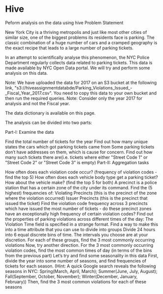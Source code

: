 # Hive
Peform analysis on the data using hive
Problem Statement

 

New York City is a thriving metropolis and just like most other cities of similar size, one of the biggest problems its residents face is parking. The classic combination of a huge number of cars and a cramped geography is the exact recipe that leads to a large number of parking tickets.

 

In an attempt to scientifically analyse this phenomenon, the NYC Police Department regularly collects data related to parking tickets. This data is made available by NYC Open Data portal. We will try and perform some analysis on this data.

 

Note: We have uploaded the data for 2017 on an S3 bucket at the following link, "s3://hiveassignmentdatabde/Parking_Violations_Issued_-_Fiscal_Year_2017.csv". You need to copy this data to your own bucket and then run the required queries.
Note: Consider only the year 2017 for analysis and not the Fiscal year.

The data dictionary is available on this page.


The analysis can be divided into two parts:

 

Part-I: Examine the data

Find the total number of tickets for the year
Find out how many unique states the cars which got parking tickets came from
Some parking tickets don’t have addresses on them, which is cause for concern. Find out how many such tickets there are(i.e. tickets where either "Street Code 1" or "Street Code 2" or "Street Code 3" is empty)
Part-II: Aggregation tasks

How often does each violation code occur? (frequency of violation codes - find the top 5)
How often does each vehicle body type get a parking ticket? How about the vehicle make? (find the top 5 for both)
A precinct is a police station that has a certain zone of the city under its command. Find the (5 highest) frequencies of:
Violating Precincts (this is the precinct of the zone where the violation occurred)
Issuer Precincts (this is the precinct that issued the ticket)
Find the violation code frequency across 3 precincts which have issued the most number of tickets - do these precinct zones have an exceptionally high frequency of certain violation codes?
Find out the properties of parking violations across different times of the day: The Violation Time field is specified in a strange format. Find a way to make this into a time attribute that you can use to divide into groups
Divide 24 hours into 6 equal discrete bins of time. The intervals you choose are at your discretion. For each of these groups, find the 3 most commonly occurring violations
Now, try another direction. For the 3 most commonly occurring violation codes, find the most common times of day (in terms of the bins from the previous part)
Let’s try and find some seasonality in this data
First, divide the year into some number of seasons, and find frequencies of tickets for each season. (Hint: A quick Google search reveals the following seasons in NYC: Spring(March, April, March); Summer(June, July, August); Fall(September, October, November); Winter(December, January, February))
Then, find the 3 most common violations for each of these seasons

